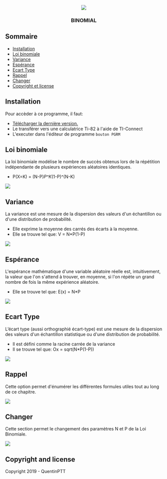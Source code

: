 <p align="center">
  <img src="https://image.noelshack.com/fichiers/2019/30/5/1564132992-wabbitemu-odkugk6qrd.png">
</p>
<h3 align="center">BINOMIAL</h3>




## Sommaire

- [Installation](#installation)
- [Loi binomiale](#loi-binomiale)
- [Variance](#variance)
- [Espérance](#esperance)
- [Ecart Type](#ecart-type)
- [Rappel](#rappel)
- [Changer](#changer)
- [Copyright et license](#copyright-and-license)


## Installation

Pour accèder à ce programme, il faut:

- [Télécharger la dernière version.](https://github.com/twbs/bootstrap/archive/v4.3.1.zip)
- Le transférer vers une calculatrice Ti-82 à l'aide de TI-Connect
- L'executer dans l'éditeur de programme `bouton PGRM`

## Loi binomiale

La loi binomiale modélise le nombre de succès obtenus lors de la répétition indépendante de plusieurs expériences aléatoires identiques.
 - P(X=K) = (N-P)*P^K*(1-P)^(N-K)
 <img src="https://image.noelshack.com/fichiers/2019/30/5/1564134172-rwhrcgl4k2.png">

## Variance

La variance est une mesure de la dispersion des valeurs d'un échantillon ou d'une distribution de probabilité. 
- Elle exprime la moyenne des carrés des écarts à la moyenne.
- Elle se trouve tel que: V = N*P(1-P)
<img src="https://image.noelshack.com/fichiers/2019/30/5/1564133442-qbifmx8fcb.png">

## Espérance

L'espérance mathématique d'une variable aléatoire réelle est, intuitivement, la valeur que l'on s'attend à trouver, en moyenne, si l'on répète un grand nombre de fois la même expérience aléatoire.
- Elle se trouve tel que: E(x) = N*P

<img src="https://image.noelshack.com/fichiers/2019/30/5/1564133607-l7xwiq1ckc.png">


## Ecart Type

L’écart type (aussi orthographié écart-type) est une mesure de la dispersion des valeurs d'un échantillon statistique ou d'une distribution de probabilité. 
- Il est défini comme la racine carrée de la variance
- Il se trouve tel que: Ox = sqrt(N*P(1-P))

<img src="https://image.noelshack.com/fichiers/2019/30/5/1564133791-v0zpofliqm.png">

## Rappel

Cette option permet d'énumérer les différentes formules utiles tout au long de ce chapitre.

<img src="https://image.noelshack.com/fichiers/2019/30/5/1564133865-pvhp0t75m1.png">

## Changer

Cette section permet le changement des paramètres N et P de la Loi Binomiale.

<img src="https://image.noelshack.com/fichiers/2019/30/5/1564133949-mr1gws0l8j.png">

## Copyright and license

Copyright 2019 - QuentinPTT
